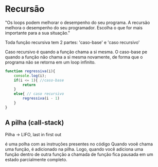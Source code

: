# Recursão

"Os loops podem melhorar o desempenho do seu programa. A recursão melhora o desempenho do seu programador. Escolha o que for mais importante para a sua situação."

Toda função recursiva tem 2 partes: 'caso-base' e 'caso recursivo'

Caso recursivo é quando a função chama a si mesma. O caso-base pe quando a função não chama a si mesma novamente, de forma que o programa não se retorna em um loop infinito.

```javascript
function regressiva(i){
    console.log(i);
    if(i <= 1){ //caso-base
        return
    }
    else{ // caso recursivo
        regressiva(i - 1)
    }
}
```

## A pilha (call-stack)
Pilha -> LIFO, last in first  out

é uma polha com as instruções presentes no código
Quando vooê chama uma função, é adicionado na pilha.
Logo, quando você adiciona uma função dentro de outra função a chamada de função fica pausada em um estado parcialmente completo.